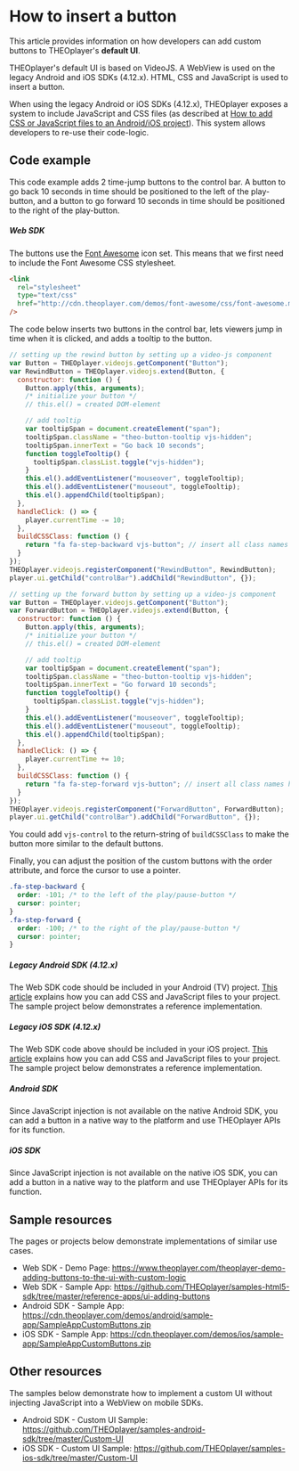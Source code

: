# How to insert a button

This article provides information on how developers can add custom buttons to THEOplayer's **default UI**.

THEOplayer's default UI is based on VideoJS. A WebView is used on the legacy Android and iOS SDKs (4.12.x). HTML, CSS and JavaScript is used to insert a button.

When using the legacy Android or iOS SDKs (4.12.x), THEOplayer exposes a system to include JavaScript and CSS files (as described at [How to add CSS or JavaScript files to an Android/iOS project](../../faq/01-how-to-add-css-or-javascript-files-to-android-ios.md)). This system allows developers to re-use their code-logic.

## Code example

This code example adds 2 time-jump buttons to the control bar. A button to go back 10 seconds in time should be positioned to the left of the play-button, and a button to go forward 10 seconds in time should be positioned to the right of the play-button.

##### Web SDK

The buttons use the [Font Awesome](http://fontawesome.io/) icon set. This means that we first need to include the Font Awesome CSS stylesheet.

```html
<link
  rel="stylesheet"
  type="text/css"
  href="http://cdn.theoplayer.com/demos/font-awesome/css/font-awesome.min.css"
/>
```

The code below inserts two buttons in the control bar, lets viewers jump in time when it is clicked, and adds a tooltip to the button.

```js
// setting up the rewind button by setting up a video-js component
var Button = THEOplayer.videojs.getComponent("Button");
var RewindButton = THEOplayer.videojs.extend(Button, {
  constructor: function () {
    Button.apply(this, arguments);
    /* initialize your button */
    // this.el() = created DOM-element

    // add tooltip
    var tooltipSpan = document.createElement("span");
    tooltipSpan.className = "theo-button-tooltip vjs-hidden";
    tooltipSpan.innerText = "Go back 10 seconds";
    function toggleTooltip() {
      tooltipSpan.classList.toggle("vjs-hidden");
    }
    this.el().addEventListener("mouseover", toggleTooltip);
    this.el().addEventListener("mouseout", toggleTooltip);
    this.el().appendChild(tooltipSpan);
  },
  handleClick: () => {
    player.currentTime -= 10;
  },
  buildCSSClass: function () {
    return "fa fa-step-backward vjs-button"; // insert all class names here
  }
});
THEOplayer.videojs.registerComponent("RewindButton", RewindButton);
player.ui.getChild("controlBar").addChild("RewindButton", {});

// setting up the forward button by setting up a video-js component
var Button = THEOplayer.videojs.getComponent("Button");
var ForwardButton = THEOplayer.videojs.extend(Button, {
  constructor: function () {
    Button.apply(this, arguments);
    /* initialize your button */
    // this.el() = created DOM-element

    // add tooltip
    var tooltipSpan = document.createElement("span");
    tooltipSpan.className = "theo-button-tooltip vjs-hidden";
    tooltipSpan.innerText = "Go forward 10 seconds";
    function toggleTooltip() {
      tooltipSpan.classList.toggle("vjs-hidden");
    }
    this.el().addEventListener("mouseover", toggleTooltip);
    this.el().addEventListener("mouseout", toggleTooltip);
    this.el().appendChild(tooltipSpan);
  },
  handleClick: () => {
    player.currentTime += 10;
  },
  buildCSSClass: function () {
    return "fa fa-step-forward vjs-button"; // insert all class names here
  }
});
THEOplayer.videojs.registerComponent("ForwardButton", ForwardButton);
player.ui.getChild("controlBar").addChild("ForwardButton", {});
```

You could add `vjs-control` to the return-string of `buildCSSClass` to make the button more similar to the default buttons.

Finally, you can adjust the position of the custom buttons with the order attribute, and force the cursor to use a pointer.

```css
.fa-step-backward {
  order: -101; /* to the left of the play/pause-button */
  cursor: pointer;
}
.fa-step-forward {
  order: -100; /* to the right of the play/pause-button */
  cursor: pointer;
}
```

##### Legacy Android SDK (4.12.x)

The Web SDK code should be included in your Android (TV) project. [This article](../../faq/01-how-to-add-css-or-javascript-files-to-android-ios.md) explains how you can add CSS and JavaScript files to your project. The sample project below demonstrates a reference implementation.

##### Legacy iOS SDK (4.12.x)

The Web SDK code above should be included in your iOS project. [This article](../../faq/01-how-to-add-css-or-javascript-files-to-android-ios.md) explains how you can add CSS and JavaScript files to your project. The sample project below demonstrates a reference implementation.

##### Android SDK

Since JavaScript injection is not available on the native Android SDK, you can add a button in a native way to the platform and use THEOplayer APIs for its function.

##### iOS SDK

Since JavaScript injection is not available on the native iOS SDK, you can add a button in a native way to the platform and use THEOplayer APIs for its function.

## Sample resources

The pages or projects below demonstrate implementations of similar use cases.

- Web SDK - Demo Page: https://www.theoplayer.com/theoplayer-demo-adding-buttons-to-the-ui-with-custom-logic
- Web SDK - Sample App: https://github.com/THEOplayer/samples-html5-sdk/tree/master/reference-apps/ui-adding-buttons
- Android SDK - Sample App: https://cdn.theoplayer.com/demos/android/sample-app/SampleAppCustomButtons.zip
- iOS SDK - Sample App: https://cdn.theoplayer.com/demos/ios/sample-app/SampleAppCustomButtons.zip

## Other resources

The samples below demonstrate how to implement a custom UI without injecting JavaScript into a WebView on mobile SDKs.

- Android SDK - Custom UI Sample: https://github.com/THEOplayer/samples-android-sdk/tree/master/Custom-UI
- iOS SDK - Custom UI Sample: https://github.com/THEOplayer/samples-ios-sdk/tree/master/Custom-UI
